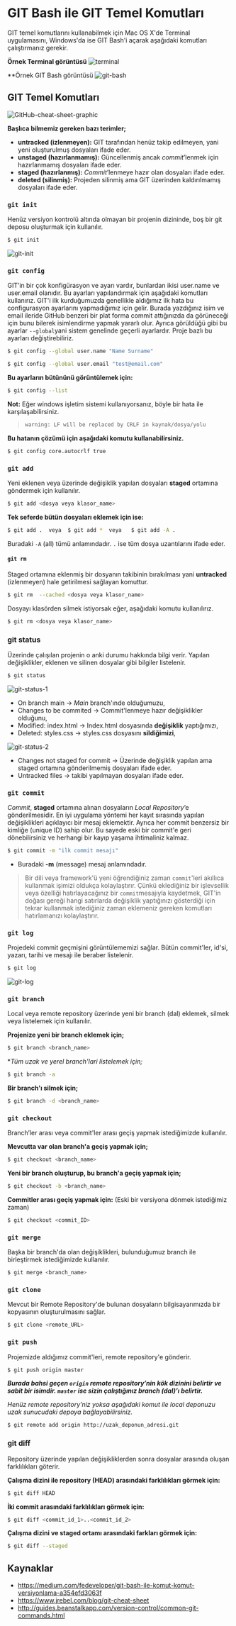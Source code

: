 # GIT Bash ile GIT Temel Komutları

GIT temel komutlarını kullanabilmek için Mac OS X'de Terminal uygulamasını, Windows'da ise GIT Bash'i açarak aşağıdaki komutları çalıştırmanız gerekir.

**Örnek Terminal görüntüsü**
![terminal](https://raw.githubusercontent.com/Kodluyoruz/taskforce/main/git/git-bash-ile-git-temel-komutlari/figures/1-terminal.jpeg)

**Örnek  GIT Bash görüntüsü
![git-bash](https://raw.githubusercontent.com/Kodluyoruz/taskforce/main/git/git-bash-ile-git-temel-komutlari/figures/2-git-bash.png)

## GIT Temel Komutları
![GitHub-cheat-sheet-graphic](https://raw.githubusercontent.com/Kodluyoruz/taskforce/main/git/git-bash-ile-git-temel-komutlari/figures/3-GitHub-cheat-sheet-graphic.jpg)

**Başlıca bilmemiz gereken bazı terimler;**

- **untracked (izlenmeyen):** GIT tarafından henüz takip edilmeyen, yani yeni oluşturulmuş dosyaları ifade eder.
- **unstaged (hazırlanmamış):** Güncellenmiş ancak *commit*’lenmek için hazırlanmamış dosyaları ifade eder.
- **staged (hazırlanmış):** *Commit*’lenmeye hazır olan dosyaları ifade eder.
- **deleted (silinmiş):** Projeden silinmiş ama GIT üzerinden kaldırılmamış dosyaları ifade eder.



### `git init`
Henüz versiyon kontrolü altında olmayan bir projenin dizininde, boş bir git deposu oluşturmak için kullanılır. 

```bash
$ git init
```

![git-init](https://raw.githubusercontent.com/Kodluyoruz/taskforce/main/git/git-bash-ile-git-temel-komutlari/figures/4-git-init.png)



### `git config`

GIT’in bir çok konfigürasyon ve ayarı vardır, bunlardan ikisi user.name ve user.email olanıdır. Bu ayarları yapılandırmak için aşağıdaki komutları kullanırız. GIT'i ilk kurduğumuzda genellikle aldığımız ilk hata bu configurasyon ayarlarını yapmadığımız için gelir. Burada yazdığınız isim ve email ileride GitHub benzeri bir plat forma commit attığınızda da görüneceği için bunu bilerek isimlendirme yapmak yararlı olur. Ayrıca görüldüğü gibi bu ayarlar `--global`yani sistem genelinde geçerli ayarlardır. Proje bazlı bu ayarları değiştirebiliriz.


```bash
$ git config --global user.name "Name Surname"
```

```bash
$ git config --global user.email "test@email.com"
```

**Bu ayarların bütününü görüntülemek için:**

```bash
$ git config --list
```

**Not:**  Eğer windows işletim sistemi kullanıyorsanız, böyle bir hata ile karşılaşabilirsiniz. 

> ```bash
> warning: LF will be replaced by CRLF in kaynak/dosya/yolu
> ```

**Bu hatanın çözümü için aşağıdaki komutu kullanabilirsiniz.**

```bash
$ git config core.autocrlf true
```



### `git add`
Yeni eklenen veya üzerinde değişiklik yapılan dosyaları **staged** ortamına göndermek için kullanılır.
```bash
$ git add <dosya veya klasor_name>
```

**Tek seferde bütün dosyaları eklemek için ise:**
```bash
$ git add .  veya  $ git add *  veya   $ git add -A .
```

Buradaki `-A` (all) tümü anlamındadır. `.` ise tüm dosya uzantılarını ifade eder.

#### `git rm`
Staged ortamına eklenmiş bir dosyanın takibinin bırakılması yani **untracked** (izlenmeyen) hale getirilmesi sağlayan komuttur.

```bash
$ git rm  --cached <dosya veya klasor_name>
```

Dosyayı klasörden silmek istiyorsak eğer, aşağıdaki komutu kullanılırız.
```bash
$ git rm <dosya veya klasor_name>
```

### git status
Üzerinde çalışılan projenin o anki durumu hakkında bilgi verir. Yapılan değişiklikler, eklenen ve silinen dosyalar gibi bilgiler listelenir.

```bash
$ git status
```

![git-status-1](https://raw.githubusercontent.com/Kodluyoruz/taskforce/main/git/git-bash-ile-git-temel-komutlari/figures/5-git-status-1.png)


- On branch main -> *Main* branch'ınde olduğumuzu,
- Changes to be commited -> Commit'lenmeye hazır değişiklikler olduğunu,
- Modified: index.html -> Index.html dosyasında **değişiklik** yaptığımızı,
- Deleted: styles.css -> styles.css dosyasını **sildiğimizi**,

![git-status-2](https://raw.githubusercontent.com/Kodluyoruz/taskforce/main/git/git-bash-ile-git-temel-komutlari/figures/5-git-status-2.png)


- Changes not staged for commit -> Üzerinde değişiklik yapılan ama staged ortamına gönderilmemiş dosyaları ifade eder.
- Untracked files -> takibi yapılmayan dosyaları ifade eder.

### `git commit`
*Commit*, **staged** ortamına alınan dosyaların *Local Repository*’e gönderilmesidir.  En iyi uygulama yöntemi her kayıt sırasında yapılan değişiklikleri açıklayıcı bir mesaj eklemektir. Ayrıca her commit benzersiz bir kimliğe (unique ID) sahip olur. Bu sayede eski bir commit'e geri dönebilirsiniz ve herhangi bir kayıp yaşama ihtimaliniz kalmaz.

```bash
$ git commit -m "ilk commit mesajı"
```
* Buradaki **-m** (message) mesaj anlamındadır.

> Bir dili veya framework'ü yeni öğrendiğiniz zaman `commit`'leri akıllıca kullanmak işimizi oldukça kolaylaştırır. Çünkü eklediğiniz bir işlevsellik veya özelliği hatırlayacağınız bir `commit`mesajıyla kaydetmek, GIT'in doğası gereği hangi satırlarda değişiklik yaptığınızı gösterdiği için tekrar kullanmak istediğiniz zaman eklemeniz gereken komutları hatırlamanızı kolaylaştırır.


### `git log`
Projedeki commit geçmişini görüntülememizi sağlar. Bütün commit'ler, id'si, yazarı, tarihi ve mesajı ile beraber listelenir.

```bash
$ git log
```

![git-log](https://raw.githubusercontent.com/Kodluyoruz/taskforce/main/git/git-bash-ile-git-temel-komutlari/figures/6-git-log.png)



### `git branch`
Local veya remote repository üzerinde yeni bir branch (dal) eklemek, silmek veya listelemek için kullanılır.

**Projenize yeni bir branch eklemek için;**
```bash
$ git branch <branch_name>
```

**Tüm uzak ve yerel branch'lari listelemek için;*
```bash
$ git branch -a
```

**Bir branch'ı silmek için;**
```bash
$ git branch -d <branch_name>
```

### `git checkout`
Branch’ler arası veya commit'ler arası geçiş yapmak istediğimizde kullanılır.

**Mevcutta var olan branch'a geçiş yapmak için;**
```bash
$ git checkout <branch_name>
```

**Yeni bir branch oluşturup, bu branch'a geçiş yapmak için;**
```bash
$ git checkout -b <branch_name>
```

**Commitler arası geçiş yapmak için:** (Eski bir versiyona dönmek istediğimiz zaman)
```bash
$ git checkout <commit_ID>
```

### `git merge`
Başka bir branch'da olan değişiklikleri, bulunduğumuz branch ile birleştirmek istediğimizde kullanılır.
```bash
$ git merge <branch_name>
```

### `git clone`
Mevcut bir Remote Repository'de bulunan dosyaların bilgisayarımızda bir kopyasının oluşturulmasını sağlar.
```bash
$ git clone <remote_URL>
```

### `git push`
Projemizde aldığımız commit'leri, remote repository'e gönderir.
```bash
$ git push origin master
```

***Burada bahsi geçen `origin` remote repository’nin kök dizinini belirtir ve sabit bir isimdir. `master` ise sizin çalıştığınız branch (dal)’ı belirtir.***

*Henüz remote repository’niz yoksa aşağıdaki komut ile local deponuzu uzak sunucudaki depoya bağlayabilirsiniz.*
```bash
$ git remote add origin http://uzak_deponun_adresi.git
```

### git diff
Repository üzerinde yapılan değişikliklerden sonra dosyalar arasında oluşan farklılıkları göterir.

**Çalışma dizini ile repository (HEAD) arasındaki farklılıkları görmek için:**
```bash
$ git diff HEAD
```

**İki commit arasındaki farklılıkları görmek için:**
```bash
$ git diff <commit_id_1>..<commit_id_2>
```

**Çalışma dizini ve staged ortamı arasındaki farkları görmek için:**
```bash
$ git diff --staged
```

## Kaynaklar
- https://medium.com/fedeveloper/git-bash-ile-komut-komut-versiyonlama-a354efd3063f
- https://www.jrebel.com/blog/git-cheat-sheet
- http://guides.beanstalkapp.com/version-control/common-git-commands.html
